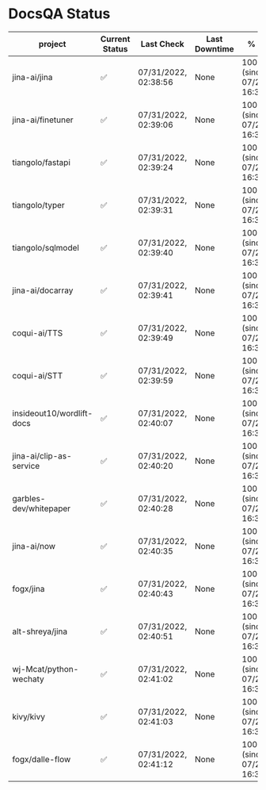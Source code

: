 # DocsQA Status

|         project         |Current Status|     Last Check     |Last Downtime|              % Uptime              |
|-------------------------|--------------|--------------------|-------------|------------------------------------|
|jina-ai/jina             |✅            |07/31/2022, 02:38:56|None         |100.000 (since 07/29/2022, 16:38:18)|
|jina-ai/finetuner        |✅            |07/31/2022, 02:39:06|None         |100.000 (since 07/29/2022, 16:38:18)|
|tiangolo/fastapi         |✅            |07/31/2022, 02:39:24|None         |100.000 (since 07/29/2022, 16:38:18)|
|tiangolo/typer           |✅            |07/31/2022, 02:39:31|None         |100.000 (since 07/29/2022, 16:38:18)|
|tiangolo/sqlmodel        |✅            |07/31/2022, 02:39:40|None         |100.000 (since 07/29/2022, 16:38:18)|
|jina-ai/docarray         |✅            |07/31/2022, 02:39:41|None         |100.000 (since 07/29/2022, 16:38:18)|
|coqui-ai/TTS             |✅            |07/31/2022, 02:39:49|None         |100.000 (since 07/29/2022, 16:38:18)|
|coqui-ai/STT             |✅            |07/31/2022, 02:39:59|None         |100.000 (since 07/29/2022, 16:38:18)|
|insideout10/wordlift-docs|✅            |07/31/2022, 02:40:07|None         |100.000 (since 07/29/2022, 16:38:18)|
|jina-ai/clip-as-service  |✅            |07/31/2022, 02:40:20|None         |100.000 (since 07/29/2022, 16:38:18)|
|garbles-dev/whitepaper   |✅            |07/31/2022, 02:40:28|None         |100.000 (since 07/29/2022, 16:38:18)|
|jina-ai/now              |✅            |07/31/2022, 02:40:35|None         |100.000 (since 07/29/2022, 16:38:18)|
|fogx/jina                |✅            |07/31/2022, 02:40:43|None         |100.000 (since 07/29/2022, 16:38:18)|
|alt-shreya/jina          |✅            |07/31/2022, 02:40:51|None         |100.000 (since 07/29/2022, 16:38:18)|
|wj-Mcat/python-wechaty   |✅            |07/31/2022, 02:41:02|None         |100.000 (since 07/29/2022, 16:38:18)|
|kivy/kivy                |✅            |07/31/2022, 02:41:03|None         |100.000 (since 07/29/2022, 16:38:18)|
|fogx/dalle-flow          |✅            |07/31/2022, 02:41:12|None         |100.000 (since 07/29/2022, 16:38:18)|
